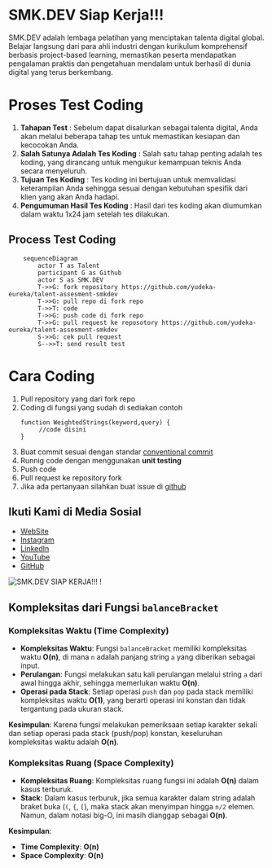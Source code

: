 # SMK.DEV Siap Kerja!!!

SMK.DEV adalah lembaga pelatihan yang menciptakan talenta digital global. Belajar langsung dari para ahli industri dengan kurikulum komprehensif berbasis project-based learning, memastikan peserta mendapatkan pengalaman praktis dan pengetahuan mendalam untuk berhasil di dunia digital yang terus berkembang.

# Proses Test Coding

1. **Tahapan Test** :
   Sebelum dapat disalurkan sebagai talenta digital, Anda akan melalui beberapa tahap tes untuk memastikan kesiapan dan kecocokan Anda.
2. **Salah Satunya Adalah Tes Koding** :
   Salah satu tahap penting adalah tes koding, yang dirancang untuk mengukur kemampuan teknis Anda secara menyeluruh.
3. **Tujuan Tes Koding** :
   Tes koding ini bertujuan untuk memvalidasi keterampilan Anda sehingga sesuai dengan kebutuhan spesifik dari klien yang akan Anda hadapi.
4. **Pengumuman Hasil Tes Koding** :
   Hasil dari tes koding akan diumumkan dalam waktu 1x24 jam setelah tes dilakukan.

## Process Test Coding

```mermaid
    sequenceDiagram
        actor T as Talent
        participant G as Github
        actor S as SMK.DEV
        T->>G: fork repository https://github.com/yudeka-eureka/talent-assesment-smkdev
        T->>G: pull repo di fork repo
        T->>T: code
        T->>G: push code di fork repo
        T->>G: pull request ke reposotory https://github.com/yudeka-eureka/talent-assesment-smkdev
        S->>G: cek pull request
        S-->>T: send result test
```

# Cara Coding

1. Pull repository yang dari fork repo
2. Coding di fungsi yang sudah di sediakan contoh
   ```
   function WeightedStrings(keyword,query) {
        //code disini
   }
   ```
3. Buat commit sesuai dengan standar [conventional commit](https://www.conventionalcommits.org/en/v1.0.0/)
4. Runnig code dengan menggunakan **unit testing**
5. Push code
6. Pull request ke repository fork
7. Jika ada pertanyaan silahkan buat issue di [github](https://github.com/yudeka-eureka/talent-assesment-smkdev)

## Ikuti Kami di Media Sosial

- [WebSite](https://www.smk.dev/)
- [Instagram](https://www.instagram.com/smkdev.official/)
- [LinkedIn](https://www.linkedin.com/in/username)
- [YouTube](https://www.youtube.com/@smkdev)
- [GitHub](https://github.com/smkdev-id)

![SMK.DEV SIAP KERJA!!! !](https://smkdev.storage.googleapis.com/wp/Professional-5-Steps-SMKDEV-Build-Digital-Talent-2.png)

## Kompleksitas dari Fungsi `balanceBracket`

### Kompleksitas Waktu (Time Complexity)

- **Kompleksitas Waktu**: Fungsi `balanceBracket` memiliki kompleksitas waktu **O(n)**, di mana `n` adalah panjang string `a` yang diberikan sebagai input.
- **Perulangan**: Fungsi melakukan satu kali perulangan melalui string `a` dari awal hingga akhir, sehingga memerlukan waktu **O(n)**.
- **Operasi pada Stack**: Setiap operasi `push` dan `pop` pada stack memiliki kompleksitas waktu **O(1)**, yang berarti operasi ini konstan dan tidak tergantung pada ukuran stack.

**Kesimpulan**: Karena fungsi melakukan pemeriksaan setiap karakter sekali dan setiap operasi pada stack (push/pop) konstan, keseluruhan kompleksitas waktu adalah **O(n)**.

### Kompleksitas Ruang (Space Complexity)

- **Kompleksitas Ruang**: Kompleksitas ruang fungsi ini adalah **O(n)** dalam kasus terburuk.
- **Stack**: Dalam kasus terburuk, jika semua karakter dalam string adalah braket buka (`(`, `{`, `[`), maka stack akan menyimpan hingga `n/2` elemen. Namun, dalam notasi big-O, ini masih dianggap sebagai **O(n)**.

**Kesimpulan**:

- **Time Complexity**: **O(n)**
- **Space Complexity**: **O(n)**
